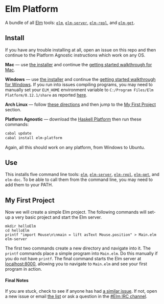# Elm Platform

A bundle of all [Elm](http://elm-lang.org) tools:
[`elm`](https://github.com/elm-lang/Elm),
[`elm-server`](https://github.com/elm-lang/elm-server),
[`elm-repl`](https://github.com/elm-lang/elm-repl), and
[`elm-get`](https://github.com/elm-lang/elm-get).

## Install

If you have any trouble installing at all, open an issue on this repo and then
continue to the Platform Agnostic instructions which work on any OS.

**Mac** &mdash; use [the installer][mac] and continue the [getting
started walkthrough for Mac](http://elm-lang.org/onboarding/Mac.elm).

 [mac]: http://0726e2be3f48a1ed0f90-ec3c2a753a12d2be9f23ba16873acc23.r35.cf2.rackcdn.com/Elm-Platform-0.12.3.pkg

**Windows** &mdash; use [the installer][windows] and continue the [getting
started walkthrough for Windows](http://elm-lang.org/onboarding/Windows.elm).
If you run into issues compiling programs, you may need to manually set your `ELM_HOME`
environment variable to `C:/Program Files/Elm Platform/0.12.1/share` as reported
[here](https://github.com/elm-lang/elm-platform/issues/2).

 [windows]: http://0726e2be3f48a1ed0f90-ec3c2a753a12d2be9f23ba16873acc23.r35.cf2.rackcdn.com/Elm-Platform-0.12.3.exe

**Arch Linux** &mdash; follow [these directions](https://github.com/elm-lang/Elm/wiki/Installing-Elm#arch-linux) and then
jump to the [My First Project](#my-first-project) section.

**Platform Agnostic** &mdash;
download the [Haskell Platform](http://hackage.haskell.org/platform/)
then run these commands:

```bash
cabal update
cabal install elm-platform
```

Again, all this should work on any platform, from Windows to Ubuntu.

## Use

This installs five command line tools:
[`elm`](https://github.com/elm-lang/Elm),
[`elm-server`](https://github.com/elm-lang/elm-server),
[`elm-repl`](https://github.com/elm-lang/elm-repl),
[`elm-get`](https://github.com/elm-lang/elm-get),
and `elm-doc`. To be able to call them from the command line,
you may need to add them to your PATH.

## My First Project

Now we will create a simple Elm project.
The following commands will set-up a very basic project and start the Elm server.

    mkdir helloElm
    cd helloElm
    printf "import Mouse\n\nmain = lift asText Mouse.position" > Main.elm
    elm-server

The first two commands create a new directory and navigate into it. The `printf`
commands place a simple program into `Main.elm`. Do this manually if you do not
have `printf`. The final command starts the Elm server at
[localhost:8000](http://localhost:8000/), allowing you to navigate to
`Main.elm` and see your first program in action.

#### Final Notes

If you are stuck, check to see if anyone has had [a similar
issue](https://github.com/elm-lang/elm-platform/issues). If not,
open a new issue or email
[the list](https://groups.google.com/forum/?fromgroups#!forum/elm-discuss)
or ask a question in the
[#Elm IRC channel](http://webchat.freenode.net/?channels=elm). 
